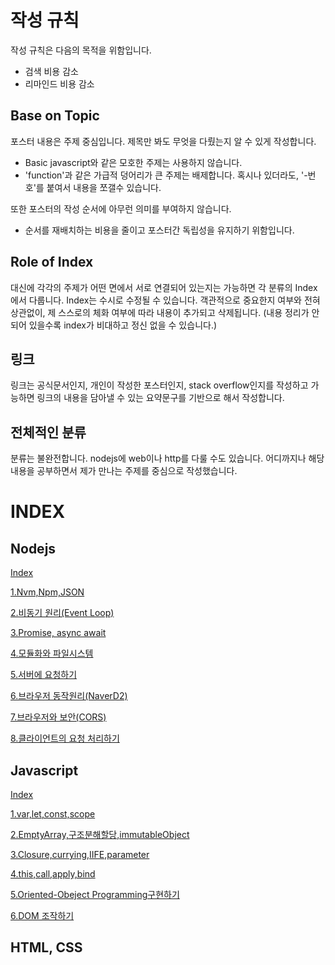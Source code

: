 # 작성 규칙
작성 규칙은 다음의 목적을 위함입니다.
- 검색 비용 감소
- 리마인드 비용 감소


## Base on Topic
포스터 내용은 주제 중심입니다. 제목만 봐도 무엇을 다뤘는지 알 수 있게 작성합니다. 
- Basic javascript와 같은 모호한 주제는 사용하지 않습니다.
- 'function'과 같은 가급적 덩어리가 큰 주제는 배제합니다. 혹시나 있더라도, '-번호'를 붙여서 내용을 쪼갤수 있습니다. 

또한 포스터의 작성 순서에 아무런 의미를 부여하지 않습니다.
- 순서를 재배치하는 비용을 줄이고 포스터간 독립성을 유지하기 위함입니다. 

## Role of Index
대신에 각각의 주제가 어떤 면에서 서로 연결되어 있는지는 가능하면 각 분류의 Index에서 다룹니다. Index는 수시로 수정될 수 있습니다. 객관적으로 중요한지 여부와 전혀 상관없이, 제 스스로의 체화 여부에 따라 내용이 추가되고 삭제됩니다. (내용 정리가 안되어 있을수록 index가 비대하고 정신 없을 수 있습니다.)

## 링크
링크는 공식문서인지, 개인이 작성한 포스터인지, stack overflow인지를 작성하고 가능하면 링크의 내용을 담아낼 수 있는 요약문구를 기반으로 해서 작성합니다. 

## 전체적인 분류
분류는 불완전합니다. nodejs에 web이나 http를 다룰 수도 있습니다. 어디까지나 해당 내용을 공부하면서 제가 만나는 주제를 중심으로 작성했습니다. 


# INDEX

## Nodejs
[Index](./content/blog/NodeJs&Web/0.index.md)

[1.Nvm,Npm,JSON](./content/blog/NodeJs&Web/1.Nvm,Npm,JSON.md)

[2.비동기 원리(Event Loop)](./content/blog/NodeJs&Web/2.0비동기구현하기.md)

[3.Promise, async await](./content/blog/NodeJs&Web/2.1비동기구현하기.md)

[4.모듈화와 파일시스템](./content/blog/NodeJs&Web/3.모듈화&파일시스템.md)

[5.서버에 요청하기](./content/blog/NodeJs&Web/4.0서버와통신하기.md)

[6.브라우저 동작원리(NaverD2)](./content/blog/NodeJs&Web/4.1브라우저의동작원리.md)

[7.브라우저와 보안(CORS)](./content/blog/NodeJs&Web/4.2브라우저보안(Security).md)

[8.클라이언트의 요청 처리하기](./content/blog/NodeJs&Web/5.클라이언트요청처리.md)


## Javascript
[Index](./content/blog/Javascript/0.index.md)

[1.var,let,const,scope](./content/blog/Javascript/1.var,let,const,scope.md)

[2.EmptyArray,구조분해할당,immutableObject](./content/blog/Javascript/2.EmptyArray,구조분해할당,immutableObject.md)

[3.Closure,currying,IIFE,parameter](./content/blog/Javascript/3.Closure,currying,IIFE,parameter.md)

[4.this,call,apply,bind](./content/blog/Javascript/4.this,call,apply,bind.md)

[5.Oriented-Obeject Programming구현하기](./content/blog/Javascript/5.OOP구현하기.md)

[6.DOM 조작하기](./content/blog/Javascript/6.DOM.md)


## HTML, CSS
